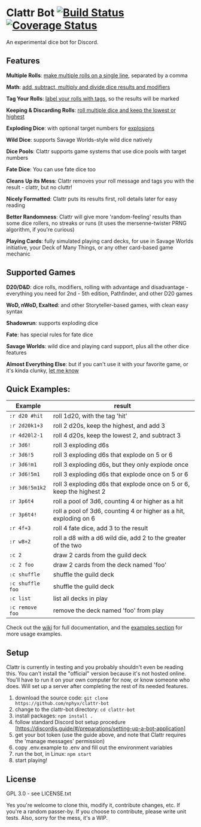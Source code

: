 Clattr Bot
[![Build Status](https://travis-ci.org/nphyx/clattr-bot.svg?branch=master)](https://travis-ci.org/nphyx/clattr-bot)
[![Coverage Status](https://coveralls.io/repos/github/nphyx/clattr-bot/badge.svg?branch=master)](https://coveralls.io/github/nphyx/clattr-bot?branch=master)
==========

An experimental dice bot for Discord.

Features
--------

**Multiple Rolls**: [make multiple rolls on a single line](https://github.com/nphyx/clattr-bot/wiki/#multiple-rolls), separated by a comma

**Math**: [add, subtract, multiply and divide dice results and modifiers](https://github.com/nphyx/clattr-bot/wiki/#using-math-operators)

**Tag Your Rolls**: [label your rolls with tags](https://github.com/nphyx/clattr-bot/wiki/#tagging-rolls), so the results will be marked

**Keeping & Discarding Rolls**: [roll multiple dice and keep the lowest or highest](https://github.com/nphyx/clattr-bot/wiki/#special-rules)

**Exploding Dice**: with optional target numbers for [explosions](https://github.com/nphyx/clattr-bot/wiki/#special-rules)

**Wild Dice**: supports Savage Worlds-style wild dice natively

**Dice Pools**: Clattr supports game systems that use dice pools with target numbers

**Fate Dice**: You can use fate dice too

**Cleans Up its Mess**: Clattr removes your roll message and tags you with the result - clattr, but no cluttr!

**Nicely Formatted**: Clattr puts its results first, roll details later for easy reading 

**Better Randomness**: Clattr will give more 'random-feeling' results than some dice rollers, no streaks or runs (it uses the mersenne-twister PRNG algorithm, if you're curious)

**Playing Cards**: fully simulated playing card decks, for use in Savage Worlds initiative, your Deck of Many Things, or any other card-based game mechanic

Supported Games
---------------

**D20/D&D**: dice rolls, modifiers, rolling with advantage and disadvantage - everything you need for 2nd - 5th edition, Pathfinder, and other D20 games

**WoD, nWoD, Exalted**: and other Storyteller-based games, with clean easy syntax

**Shadowrun**: supports exploding dice

**Fate**: has special rules for fate dice

**Savage Worlds**: wild dice and playing card support, plus all the other dice features

**Almost Everything Else**: but if you can't use it with your favorite game, or it's kinda clunky, [let me know](https://github.com/nphyx/clattr-bot/issues)

Quick Examples:
---------------

| Example          | result |
|------------------|--------|
| `:r d20 #hit`    | roll 1d20, with the tag 'hit' |
| `:r 2d20k1+3`    | roll 2 d20s, keep the highest, and add 3 |
| `:r 4d20l2-1`    | roll 4 d20s, keep the lowest 2, and subtract 3 |
| `:r 3d6!`        | roll 3 exploding d6s |
| `:r 3d6!5`       | roll 3 exploding d6s that explode on 5 or 6 |
| `:r 3d6!m1`      | roll 3 exploding d6s, but they only explode once |
| `:r 3d6!5m1`     | roll 3 exploding d6s that explode once on 5 or 6 |
| `:r 3d6!5m1k2`   | roll 3 exploding d6s that explode once on 5 or 6, keep the highest 2 |
| `:r 3p6t4`       | roll a pool of 3d6, counting 4 or higher as a hit |
| `:r 3p6t4!`      | roll a pool of 3d6, counting 4 or higher as a hit, exploding on 6 |
| `:r 4f+3`        | roll 4 fate dice, add 3 to the result |
| `:r w8+2`        | roll a d8 with a d6 wild die, add 2 to the greater of the two |
| `:c 2`           | draw 2 cards from the guild deck |
| `:c 2 foo`       | draw 2 cards from the deck named 'foo' |
| `:c shuffle`     | shuffle the guild deck |
| `:c shuffle foo` | shuffle the guild deck |
| `:c list`        | list all decks in play |
| `:c remove foo`  | remove the deck named 'foo' from play |

Check out the [wiki](https://github.com/nphyx/clattr-bot/wiki) for full documentation, and the [examples section](https://github.com/nphyx/clattr-bot/wiki#examples-by-game-system) for more usage examples.

Setup
-----

Clattr is currently in testing and you probably shouldn't even be reading this. You can't install the "official" version because it's not hosted online. You'll have
to run it on your own computer for now, or know someone who does. Will set up a server after completing the rest of its needed features.

1) download the source code: `git clone https://github.com/nphyx/clattr-bot`
2) change to the clattr-bot directory: `cd clattr-bot`
3) install packages: `npm install .`
4) follow standard Discord bot setup procedure [https://discordjs.guide/#/preparations/setting-up-a-bot-application]
5) get your bot token (use the guide above, and note that Clattr requires the 'manage messages' permission)
6) copy .env.example to .env and fill out the environment variables
7) run the bot, in Linux: `npm start`
8) start playing!

License
-------

GPL 3.0 - see LICENSE.txt

Yes you're welcome to clone this, modify it, contribute changes, etc. If you're a random passer-by. If you choose to contribute, please write unit tests. Also, sorry for the mess, it's a WIP.
